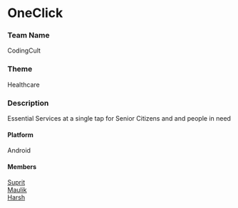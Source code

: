 # OneClick

### Team Name
CodingCult

### Theme
Healthcare

### Description
Essential Services at a single tap for Senior Citizens and and people in need

#### Platform
Android

#### Members
<a href='https://github.com/suprit98'>Suprit</a> <br>
<a href='https://github.com/maulikchevli'>Maulik</a> <br>
<a href='https://github.com/harshsurti4199'>Harsh</a> <br>
